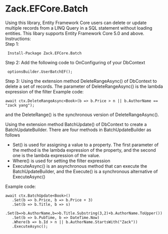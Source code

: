 # Zack.EFCore.Batch
 Using this library, Entity Framework Core users can delete or update multiple records from a LINQ Query in a SQL statement without loading entities.
 This libary supports Entity Framework Core 5.0 and above.
 Instructions:  
 Step 1:
```
 Install-Package Zack.EFCore.Batch
```
 Step 2:
 Add the following code to OnConfiguring of your DbContext
```
 optionsBuilder.UserBatchEF();
```
Step 3:
Using the extension method DeleteRangeAsync() of DbContext to delete a set of records.
The parameter of DeleteRangeAsync() is the lambda expression of the filter
 Example code:
```
await ctx.DeleteRangeAsync<Book>(b => b.Price > n || b.AuthorName == "zack yang"); 
```
and the DeleteRange() is the synchronous version of DeleteRangeAsync().

Using the extension method BatchUpdate() of DbContext to create a BatchUpdateBuilder.
There are four methods in BatchUpdateBuilder as follows
* Set() is used for assigning a value to a property. The first parameter of the method is the lambda expression of the property, and the second one is the lambda expression of the value.
* Where() is used for setting the filter expression
* ExecuteAsync() is an asynchronous method that can execute the BatchUpdateBuilder, and the Execute() is a synchronous alternative of ExecuteAsync()

 Example code:
 ```
await ctx.BatchUpdate<Book>()
    .Set(b => b.Price, b => b.Price + 3)
    .Set(b => b.Title, b => s)
    .Set(b=>b.AuthorName,b=>b.Title.Substring(3,2)+b.AuthorName.ToUpper())
    .Set(b => b.PubTime, b => DateTime.Now)
    .Where(b => b.Id > n || b.AuthorName.StartsWith("Zack"))
    .ExecuteAsync();
```